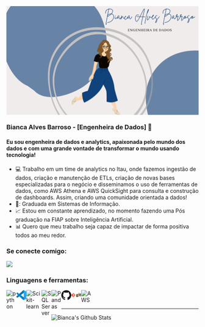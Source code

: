 [<img align="center"  width="700px" src="https://github.com/biancaalvesb/biancaalvesb/blob/main/capa3.png" />](https://github.com/biancaalvesb/biancaalvesb/blob/main/capa3.png)

### Bianca Alves Barroso - [Engenheira de Dados] 👋

#### Eu sou engenheira de dados e analytics, apaixonada pelo mundo dos dados e com uma grande vontade de transformar o mundo usando tecnologia!

- 💻 Trabalho em um time de analytics no Itau, onde fazemos ingestão de dados, criação e manutenção de ETLs, criação de novas bases especializadas para o negócio e disseminamos o uso de ferramentas de dados, como AWS Athena e AWS QuickSight para consulta e construção de dashboards. Assim, criando uma comunidade orientada a dados!
- 📖: Graduada em Sistemas de Informação.
- 📈 Estou em constante aprendizado, no momento fazendo uma Pós graduação na FIAP sobre Inteligência Artificial.
- 📊 Quero que meu trabalho seja capaz de impactar de forma positiva todos ao meu redor.

### Se conecte comigo:

[<img align="left"  width="22px" src="https://cdn.jsdelivr.net/npm/simple-icons@3.4.0/icons/linkedin.svg" />](https://www.linkedin.com/in/biancaalvesb/)

<br />

### Linguagens e ferramentas:

<img align="left" alt="python" width="26px" src="https://cdn3.iconfinder.com/data/icons/logos-and-brands-adobe/512/267_Python-512.png" />

<img align="left" alt="visual studio code" width="26px" src="https://raw.githubusercontent.com/github/explore/80688e429a7d4ef2fca1e82350fe8e3517d3494d/topics/visual-studio-code/visual-studio-code.png" />

[<img align="left" alt="Scikit-learn" width="40px" src="https://upload.wikimedia.org/wikipedia/commons/0/05/Scikit_learn_logo_small.svg" />](https://scikit-learn.org/stable/)

<img align="left" alt="SQLServer" width="26px" src="https://img.icons8.com/color/2x/microsoft-sql-server.png" />

<img align="left" alt="Pandas" width="26px" src="https://cdn.jsdelivr.net/npm/simple-icons@3.4.0/icons/pandas.svg" />

<img align="left" alt="GitHub" width="26px" src="https://raw.githubusercontent.com/github/explore/78df643247d429f6cc873026c0622819ad797942/topics/github/github.png" />

<img align="left" alt="Git" width="26px" src="https://raw.githubusercontent.com/github/explore/80688e429a7d4ef2fca1e82350fe8e3517d3494d/topics/git/git.png" />

<img align="left" alt="AWS" width="26px" src="https://pbs.twimg.com/profile_images/1377341693964382209/XLGAtguT_400x400.jpg" />



<br />
<br />

---

<img align="left" alt="Bianca's Github Stats" src="https://github-readme-stats.vercel.app/api?username=biancaalvesb&show_icons=true&hide_border=true" />

[linkedin]: linkedin.com/in/biancaalvesb
